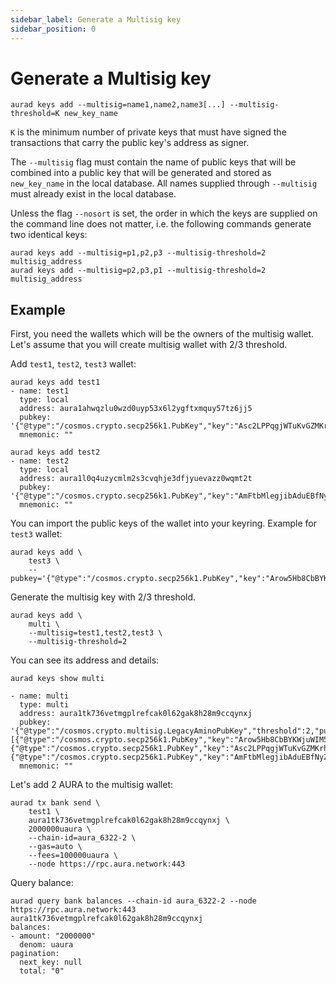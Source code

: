 ```yaml
---
sidebar_label: Generate a Multisig key
sidebar_position: 0
---
```


# Generate a Multisig key

```
aurad keys add --multisig=name1,name2,name3[...] --multisig-threshold=K new_key_name
```

`K` is the minimum number of private keys that must have signed the transactions that carry the public key's address as signer.

The `--multisig` flag must contain the name of public keys that will be combined into a public key that will be generated and stored as `new_key_name` in the local database. All names supplied through `--multisig` must already exist in the local database.

Unless the flag `--nosort` is set, the order in which the keys are supplied on the command line does not matter, i.e. the following commands generate two identical keys:

```
aurad keys add --multisig=p1,p2,p3 --multisig-threshold=2 multisig_address
aurad keys add --multisig=p2,p3,p1 --multisig-threshold=2 multisig_address
```

## Example

First, you need the wallets which will be the owners of the multisig wallet. Let's assume that you will create multisig wallet with 2/3 threshold.

Add `test1`, `test2`, `test3` wallet:

```
aurad keys add test1
- name: test1
  type: local
  address: aura1ahwqzlu0wzd0uyp53x6l2ygftxmquy57tz6jj5
  pubkey: '{"@type":"/cosmos.crypto.secp256k1.PubKey","key":"Asc2LPPqgjWTuKvGZMKrhLXUxFjyLRtxy4mBtxqw3RG2"}'
  mnemonic: ""

aurad keys add test2
- name: test2
  type: local
  address: aura1l0q4uzycmlm2s3cvqhje3dfjyuevazz0wqmt2t
  pubkey: '{"@type":"/cosmos.crypto.secp256k1.PubKey","key":"AmFtbMlegjibAduEBfNyZcVjrIN3W8JzGu/eIGzBUDVI"}'
  mnemonic: ""
```

You can import the public keys of the wallet into your keyring. Example for `test3` wallet:

```
aurad keys add \
    test3 \
    --pubkey='{"@type":"/cosmos.crypto.secp256k1.PubKey","key":"Arow5Hb8CbBYKWjuWIM5KWoEvbwCUmNti+2Kdaqrjd/T"}'
```

Generate the multisig key with 2/3 threshold.

```
aurad keys add \
    multi \
    --multisig=test1,test2,test3 \
    --multisig-threshold=2
```

You can see its address and details:

```
aurad keys show multi

- name: multi
  type: multi
  address: aura1tk736vetmgplrefcak0l62gak8h28m9ccqynxj
  pubkey: '{"@type":"/cosmos.crypto.multisig.LegacyAminoPubKey","threshold":2,"public_keys":[{"@type":"/cosmos.crypto.secp256k1.PubKey","key":"Arow5Hb8CbBYKWjuWIM5KWoEvbwCUmNti+2Kdaqrjd/T"},{"@type":"/cosmos.crypto.secp256k1.PubKey","key":"Asc2LPPqgjWTuKvGZMKrhLXUxFjyLRtxy4mBtxqw3RG2"},{"@type":"/cosmos.crypto.secp256k1.PubKey","key":"AmFtbMlegjibAduEBfNyZcVjrIN3W8JzGu/eIGzBUDVI"}]}'
  mnemonic: ""
```

Let's add 2 AURA to the multisig wallet:

```
aurad tx bank send \
    test1 \
    aura1tk736vetmgplrefcak0l62gak8h28m9ccqynxj \
    2000000uaura \
    --chain-id=aura_6322-2 \
    --gas=auto \
    --fees=100000uaura \
    --node https://rpc.aura.network:443
```

Query balance:

```
aurad query bank balances --chain-id aura_6322-2 --node https://rpc.aura.network:443 aura1tk736vetmgplrefcak0l62gak8h28m9ccqynxj
balances:
- amount: "2000000"
  denom: uaura
pagination:
  next_key: null
  total: "0"
```
